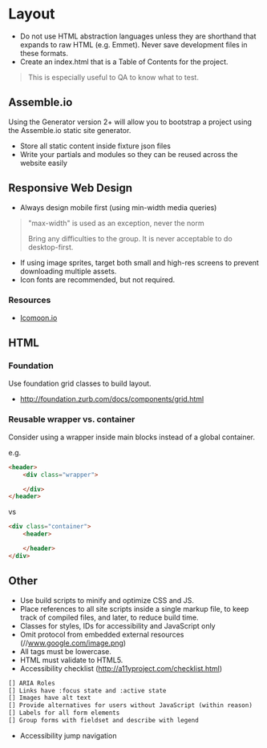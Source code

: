 # Layout

- Do not use HTML abstraction languages unless they are shorthand that expands to raw HTML (e.g. Emmet). Never save development files in these formats.
- Create an index.html that is a Table of Contents for the project.
> This is especially useful to QA to know what to test.

## Assemble.io

Using the Generator version 2+ will allow you to bootstrap a project using the Assemble.io static site generator.

- Store all static content inside fixture json files
- Write your partials and modules so they can be reused across the website easily

## Responsive Web Design

- Always design mobile first (using min-width media queries)
> "max-width" is used as an exception, never the norm
>
> Bring any difficulties to the group. It is never acceptable to do desktop-first.
- If using image sprites, target both small and high-res screens to prevent downloading multiple assets.
- Icon fonts are recommended, but not required.

### Resources

- [Icomoon.io](http://icomoon.io)

## HTML

### Foundation

Use foundation grid classes to build layout.
- http://foundation.zurb.com/docs/components/grid.html

### Reusable wrapper vs. container

Consider using a wrapper inside main blocks instead of a global container.

e.g.

````html
<header>
	<div class="wrapper">

	</div>
</header>
````

vs

````html
<div class="container">
	<header>

	</header>
</div>
````

## Other

- Use build scripts to minify and optimize CSS and JS.
- Place references to all site scripts inside a single markup file, to keep track of compiled files, and later, to reduce build time.
- Classes for styles, IDs for accessibility and JavaScript only
- Omit protocol from embedded external resources (//www.google.com/image.png)
- All tags must be lowercase.
- HTML must validate to HTML5.
- Accessibility checklist (http://a11yproject.com/checklist.html)
````markdown
[] ARIA Roles
[] Links have :focus state and :active state
[] Images have alt text
[] Provide alternatives for users without JavaScript (within reason)
[] Labels for all form elements
[] Group forms with fieldset and describe with legend
````
- Accessibility jump navigation
